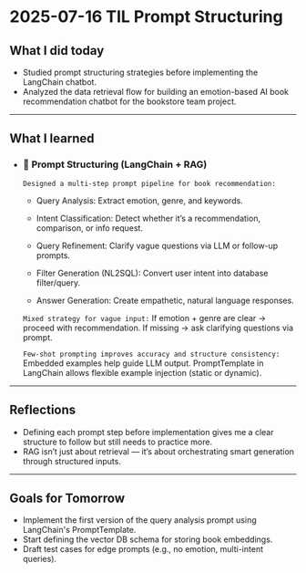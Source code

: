 # 2025-07-16 TIL Prompt Structuring

## What I did today
- Studied prompt structuring strategies before implementing the LangChain chatbot.
- Analyzed the data retrieval flow for building an emotion-based AI book recommendation chatbot for the bookstore team project.

---

## What I learned
- ### 🧠 Prompt Structuring (LangChain + RAG)
  
  `Designed a multi-step prompt pipeline for book recommendation:`
  
  - Query Analysis: Extract emotion, genre, and keywords.
  
  - Intent Classification: Detect whether it’s a recommendation, comparison, or info request.
  
  - Query Refinement: Clarify vague questions via LLM or follow-up prompts.
  
  - Filter Generation (NL2SQL): Convert user intent into database filter/query.
  
  - Answer Generation: Create empathetic, natural language responses.
  
  `Mixed strategy for vague input:`
  If emotion + genre are clear → proceed with recommendation.
  If missing → ask clarifying questions via prompt.
  
  `Few-shot prompting improves accuracy and structure consistency:`
  Embedded examples help guide LLM output.
  PromptTemplate in LangChain allows flexible example injection (static or dynamic).

---

## Reflections
- Defining each prompt step before implementation gives me a clear structure to follow but still needs to practice more.
- RAG isn’t just about retrieval — it’s about orchestrating smart generation through structured inputs.

---

## Goals for Tomorrow

- Implement the first version of the query analysis prompt using LangChain's PromptTemplate.
- Start defining the vector DB schema for storing book embeddings.
- Draft test cases for edge prompts (e.g., no emotion, multi-intent queries).

